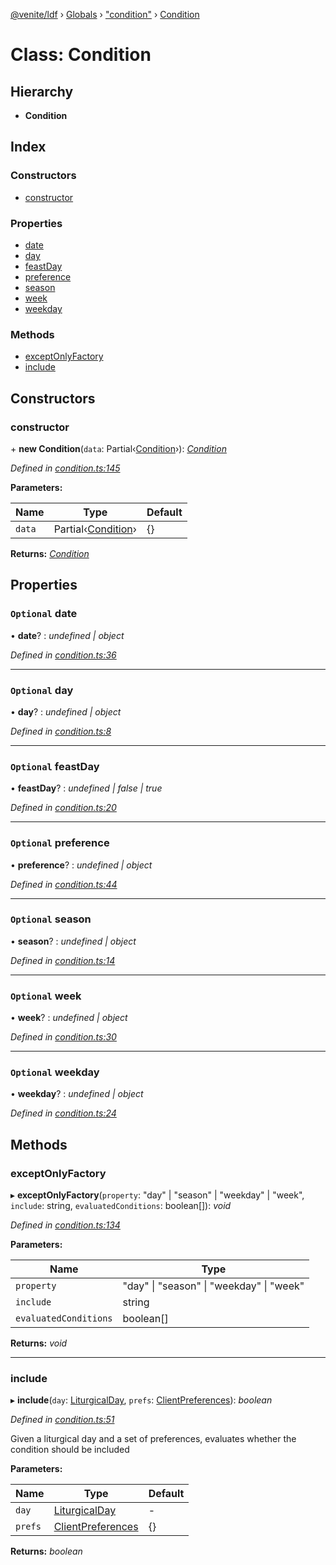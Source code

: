 [@venite/ldf](../README.md) › [Globals](../globals.md) › ["condition"](../modules/_condition_.md) › [Condition](_condition_.condition.md)

# Class: Condition

## Hierarchy

* **Condition**

## Index

### Constructors

* [constructor](_condition_.condition.md#constructor)

### Properties

* [date](_condition_.condition.md#optional-date)
* [day](_condition_.condition.md#optional-day)
* [feastDay](_condition_.condition.md#optional-feastday)
* [preference](_condition_.condition.md#optional-preference)
* [season](_condition_.condition.md#optional-season)
* [week](_condition_.condition.md#optional-week)
* [weekday](_condition_.condition.md#optional-weekday)

### Methods

* [exceptOnlyFactory](_condition_.condition.md#exceptonlyfactory)
* [include](_condition_.condition.md#include)

## Constructors

###  constructor

\+ **new Condition**(`data`: Partial‹[Condition](_condition_.condition.md)›): *[Condition](_condition_.condition.md)*

*Defined in [condition.ts:145](https://github.com/gbj/venite/blob/f2cee0d/ldf/src/condition.ts#L145)*

**Parameters:**

Name | Type | Default |
------ | ------ | ------ |
`data` | Partial‹[Condition](_condition_.condition.md)› | {} |

**Returns:** *[Condition](_condition_.condition.md)*

## Properties

### `Optional` date

• **date**? : *undefined | object*

*Defined in [condition.ts:36](https://github.com/gbj/venite/blob/f2cee0d/ldf/src/condition.ts#L36)*

___

### `Optional` day

• **day**? : *undefined | object*

*Defined in [condition.ts:8](https://github.com/gbj/venite/blob/f2cee0d/ldf/src/condition.ts#L8)*

___

### `Optional` feastDay

• **feastDay**? : *undefined | false | true*

*Defined in [condition.ts:20](https://github.com/gbj/venite/blob/f2cee0d/ldf/src/condition.ts#L20)*

___

### `Optional` preference

• **preference**? : *undefined | object*

*Defined in [condition.ts:44](https://github.com/gbj/venite/blob/f2cee0d/ldf/src/condition.ts#L44)*

___

### `Optional` season

• **season**? : *undefined | object*

*Defined in [condition.ts:14](https://github.com/gbj/venite/blob/f2cee0d/ldf/src/condition.ts#L14)*

___

### `Optional` week

• **week**? : *undefined | object*

*Defined in [condition.ts:30](https://github.com/gbj/venite/blob/f2cee0d/ldf/src/condition.ts#L30)*

___

### `Optional` weekday

• **weekday**? : *undefined | object*

*Defined in [condition.ts:24](https://github.com/gbj/venite/blob/f2cee0d/ldf/src/condition.ts#L24)*

## Methods

###  exceptOnlyFactory

▸ **exceptOnlyFactory**(`property`: "day" | "season" | "weekday" | "week", `include`: string, `evaluatedConditions`: boolean[]): *void*

*Defined in [condition.ts:134](https://github.com/gbj/venite/blob/f2cee0d/ldf/src/condition.ts#L134)*

**Parameters:**

Name | Type |
------ | ------ |
`property` | "day" &#124; "season" &#124; "weekday" &#124; "week" |
`include` | string |
`evaluatedConditions` | boolean[] |

**Returns:** *void*

___

###  include

▸ **include**(`day`: [LiturgicalDay](_calendar_liturgical_day_.liturgicalday.md), `prefs`: [ClientPreferences](_liturgy_client_preferences_.clientpreferences.md)): *boolean*

*Defined in [condition.ts:51](https://github.com/gbj/venite/blob/f2cee0d/ldf/src/condition.ts#L51)*

Given a liturgical day and a set of preferences, evaluates whether the condition should be included

**Parameters:**

Name | Type | Default |
------ | ------ | ------ |
`day` | [LiturgicalDay](_calendar_liturgical_day_.liturgicalday.md) | - |
`prefs` | [ClientPreferences](_liturgy_client_preferences_.clientpreferences.md) | {} |

**Returns:** *boolean*
